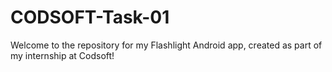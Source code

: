 # CODSOFT-Task-01
Welcome to the repository for my Flashlight Android app, created as part of my internship at Codsoft! 
